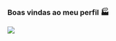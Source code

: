 ### Boas vindas ao meu perfil 🏭


























![](https://media1.tenor.com/m/5TkEsKdp_qQAAAAC/hasbulla-hasbulla-magomedov.gif)












